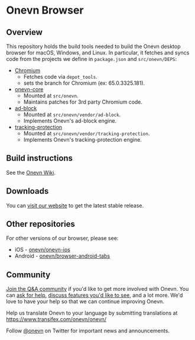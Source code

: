 # Onevn Browser


## Overview 

This repository holds the build tools needed to build the Onevn desktop browser for macOS, Windows, and Linux.  In particular, it fetches and syncs code from the projects we define in `package.json` and `src/onevn/DEPS`:

  - [Chromium](https://chromium.googlesource.com/chromium/src.git)
    - Fetches code via `depot_tools`.
    - sets the branch for Chromium (ex: 65.0.3325.181).
  - [onevn-core](https://github.com/1-vn/onevn-core)
    - Mounted at `src/onevn`.
    - Maintains patches for 3rd party Chromium code.
  - [ad-block](https://github.com/1-vn/ad-block)
    - Mounted at `src/onevn/vendor/ad-block`.
    - Implements Onevn's ad-block engine.
  - [tracking-protection](https://github.com/1-vn/tracking-protection)
    - Mounted at `src/onevn/vendor/tracking-protection`.
    - Implements Onevn's tracking-protection engine.
    
## Build instructions

See the [Onevn Wiki](https://github.com/1-vn/onevn-browser/wiki).

## Downloads

You can [visit our website](https://1-vn.com/downloads.html) to get the latest stable release.

## Other repositories

For other versions of our browser, please see:

* iOS - [onevn/onevn-ios](https://github.com/1-vn/onevn-ios)
* Android - [onevn/browser-android-tabs](https://github.com/1-vn/browser-android-tabs)

## Community

[Join the Q&A community](https://community.1-vn.com/) if you'd like to get more involved with Onevn. You can [ask for help](https://community.1-vn.com/c/help-me),
[discuss features you'd like to see](https://community.1-vn.com/c/feature-requests), and a lot more. We'd love to have your help so that we can continue improving Onevn.

Help us translate Onevn to your language by submitting translations at https://www.transifex.com/onevn/onevn/

Follow [@onevn](https://twitter.com/onevn) on Twitter for important news and announcements.
